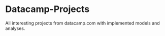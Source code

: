 # Datacamp-Projects
All interesting projects from datacamp.com with implemented models and analyses.
